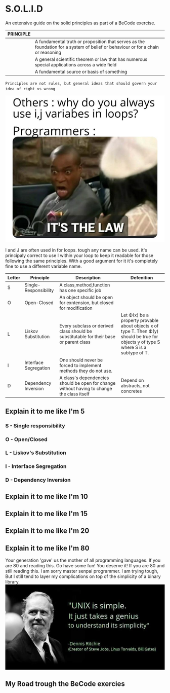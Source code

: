 # S.O.L.I.D

An extensive guide on the solid principles as part of a BeCode exercise.

| PRINCIPLE |                                                                                                                                  |
| --------- | -------------------------------------------------------------------------------------------------------------------------------- |
|           | A fundamental truth or proposition that serves as the foundation for a system of belief or behaviour or for a chain or reasoning |
|           | A general scientific theorem or law that has numerous special applications across a wide field                                   |
|           | A fundamental source or basis of something                                                                                       |

`Principles are not rules, but general ideas that should govern your idea of right vs wrong`

![meme](./repo-assets/it-s-the-law.png)

I and J are often used in for loops. tough any name can be used. it's principaly correct to use I within your loop to keep it readable for those following the same principles. With a good argument for it it's completely fine to use a different variable name.

| Letter | Principle             | Description                                                                                | Defenition                                                                                                                             |
| ------ | --------------------- | ------------------------------------------------------------------------------------------ | -------------------------------------------------------------------------------------------------------------------------------------- |
| S      | Single-Responsibility | A class,method,function has one specific job                                               |
| O      | Open-Closed           | An object should be open for exntension, but closed for modification                       |
| L      | Liskov Substitution   | Every subclass or derived class should be substitutable for their base or parent class     | Let Φ(x) be a property provable about objects x of type T. Then Φ(y) should be true for objects y of type S where S is a subtype of T. |
| I      | Interface Segregation | One should never be forced to implement methods they do not use.                           |
| D      | Dependency Inversion  | A class's dependencies should be open for change without having to change the class itself | Depend on abstracts, not concretes                                                                                                     |

## Explain it to me like I'm 5

### S - Single responsibility

### O - Open/Closed

### L - Liskov's Substitution

### I - Interface Segregation

### D - Dependency Inversion

## Explain it to me like I'm 10

## Explain it to me like I'm 15

## Explain it to me like I'm 20

## Explain it to me like I'm 80

Your generation 'gave' us the mother of all programming languages. If you are 80 and reading this. Go have some fun! You deserve it!
If you are 80 and still reading this. I am sorry master senpai programmer. I am trying tough, But I still tend to layer my complications on top of the simplicity of a binary library.
![Image of master senpai Dennis Ritchie](./repo-assets/Dennis-Simple.jpeg)

## My Road trough the BeCode exercies
